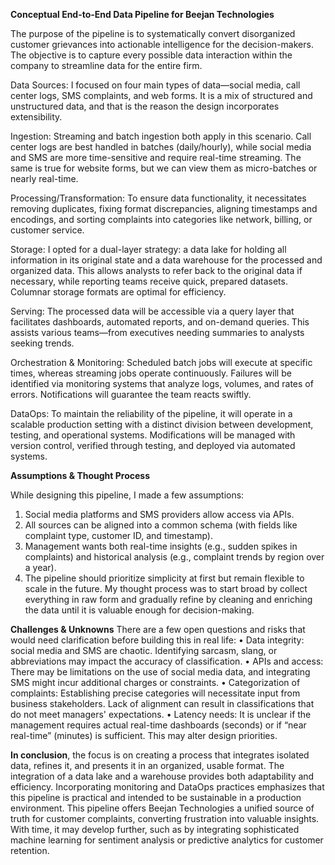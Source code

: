 **Conceptual End-to-End Data Pipeline for Beejan Technologies**

The purpose of the pipeline is to systematically convert disorganized customer grievances into actionable intelligence for the decision-makers. The objective is to capture every possible data interaction within the company to streamline data for the entire firm.

Data Sources: I focused on four main types of data—social media, call center logs, SMS complaints, and web forms. It is a mix of structured and unstructured data, and that is the reason the design incorporates extensibility.

Ingestion: Streaming and batch ingestion both apply in this scenario. Call center logs are best handled in batches (daily/hourly), while social media and SMS are more time-sensitive and require real-time streaming. The same is true for website forms, but we can view them as micro-batches or nearly real-time.

Processing/Transformation: To ensure data functionality, it necessitates removing duplicates, fixing format discrepancies, aligning timestamps and encodings, and sorting complaints into categories like network, billing, or customer service.

Storage: I opted for a dual-layer strategy: a data lake for holding all information in its original state and a data warehouse for the processed and organized data. This allows analysts to refer back to the original data if necessary, while reporting teams receive quick, prepared datasets. Columnar storage formats are optimal for efficiency.

Serving: The processed data will be accessible via a query layer that facilitates dashboards, automated reports, and on-demand queries. This assists various teams—from executives needing summaries to analysts seeking trends.

Orchestration & Monitoring: Scheduled batch jobs will execute at specific times, whereas streaming jobs operate continuously. Failures will be identified via monitoring systems that analyze logs, volumes, and rates of errors. Notifications will guarantee the team reacts swiftly.

DataOps: To maintain the reliability of the pipeline, it will operate in a scalable production setting with a distinct division between development, testing, and operational systems. Modifications will be managed with version control, verified through testing, and deployed via automated systems.

**Assumptions & Thought Process**

While designing this pipeline, I made a few assumptions:
1.	Social media platforms and SMS providers allow access via APIs.
2.	All sources can be aligned into a common schema (with fields like complaint type, customer ID, and timestamp).
3.	Management wants both real-time insights (e.g., sudden spikes in complaints) and historical analysis (e.g., complaint trends by region over a year).
4.	The pipeline should prioritize simplicity at first but remain flexible to scale in the future.
My thought process was to start broad by collect everything in raw form and gradually refine by cleaning and enriching the data until it is valuable enough for decision-making.

**Challenges & Unknowns**
There are a few open questions and risks that would need clarification before building this in real life:
•	Data integrity: social media and SMS are chaotic. Identifying sarcasm, slang, or abbreviations may impact the accuracy of classification.
•	APIs and access: There may be limitations on the use of social media data, and integrating SMS might incur additional charges or constraints.
•	Categorization of complaints: Establishing precise categories will necessitate input from business stakeholders. Lack of alignment can result in classifications that do not meet managers' expectations.
•	Latency needs: It is unclear if the management requires actual real-time dashboards (seconds) or if “near real-time” (minutes) is sufficient. This may alter design priorities.

**In conclusion**, the focus is on creating a process that integrates isolated data, refines it, and presents it in an organized, usable format. The integration of a data lake and a warehouse provides both adaptability and efficiency. Incorporating monitoring and DataOps practices emphasizes that this pipeline is practical and intended to be sustainable in a production environment.
This pipeline offers Beejan Technologies a unified source of truth for customer complaints, converting frustration into valuable insights. With time, it may develop further, such as by integrating sophisticated machine learning for sentiment analysis or predictive analytics for customer retention.
